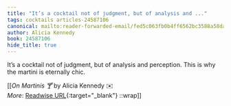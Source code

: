 ```yaml
---
title: "It’s a cocktail not of judgment, but of analysis and ..."
tags: cocktails articles-24587106
canonical: mailto:reader-forwarded-email/fed5c063fb0b4ff6562bc3588a58da3f
author: Alicia Kennedy
book: 24587106
hide_title: true
---
```


It’s a cocktail not of judgment, but of analysis and perception. This is why the martini is eternally chic.


[[<cite>_On Martinis 🍸_</cite> by Alicia Kennedy ✉️<br>
_More_: [Readwise URL](https://readwise.io/open/479461583){:target="_blank"}
::wrap]]